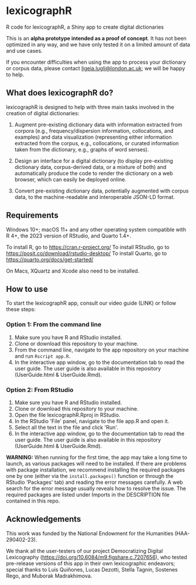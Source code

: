 # lexicographR
R code for lexicographR, a Shiny app to create digital dictionaries

This is an **alpha prototype intended as a proof of concept**. It has not been optimized in any way, and we have only tested it on a limited amount of data and use cases. 

If you encounter difficulties when using the app to process your dictionary or corpus data, please contact ligeia.lugli@london.ac.uk; we will be happy to help.

## What does lexicographR do?

lexicographR is designed to help with three main tasks involved in the creation of digital dictionaries:

1. Augment pre-existing dictionary data with information extracted from corpora (e.g., frequency/dispersion information, collocations, and examples) and data visualization (representing either information extracted from the corpus, e.g., collocations, or curated information taken from the dictionary, e.g., graphs of word senses).

2. Design an interface for a digital dictionary (to display pre-existing dictionary data, corpus-derived data, or a mixture of both) and automatically produce the code to render the dictionary on a web browser, which can easily be deployed online.

3. Convert pre-existing dictionary data, potentially augmented with corpus data, to the machine-readable and interoperable JSON-LD format.

## Requirements

Windows 10+; macOS 11+ and any other operating system compatible with R 4+, the 2023 version of RStudio, and Quarto 1.4+.

To install R, go to https://cran.r-project.org/
To install RStudio, go to https://posit.co/download/rstudio-desktop/
To install Quarto, go to https://quarto.org/docs/get-started/

On Macs, XQuartz and Xcode also need to be installed.

## How to use

To start the lexicographR app, consult our video guide (LINK) or follow these steps:

### Option 1: From the command line
1. Make sure you have R and RStudio installed.
2. Clone or download this repository to your machine.
3. From the command line, navigate to the app repository on your machine and run `Rscript app.R`.
4. In the interactive app window, go to the documentation tab to read the user guide. The user guide is also available in this repository (UserGuide.html & UserGuide.Rmd).

### Option 2: From RStudio
1. Make sure you have R and RStudio installed.
2. Clone or download this repository to your machine.
3. Open the file lexicographR.Rproj in RStudio.
4. In the RStudio 'File' panel, navigate to the file app.R and open it.
5. Select all the text in the file and click 'Run'.
6. In the interactive app window, go to the documentation tab to read the user guide. The user guide is also available in this repository (UserGuide.html & UserGuide.Rmd).

**WARNING:** When running for the first time, the app may take a long time to launch, as various packages will need to be installed. If there are problems with package installation, we recommend installing the required packages one by one (either via the `install.packages()` function or through the RStudio 'Packages' tab) and reading the error messages carefully. A web search for the error message usually reveals how to resolve the issue. The required packages are listed under Imports in the DESCRIPTION file contained in this repo.

## Acknowledgements

This work was funded by the National Endowment for the Humanities (HAA-290402-23).

We thank all the user-testers of our project Democratizing Digital Lexicography (https://doi.org/10.6084/m9.figshare.c.7207656), who tested pre-release versions of this app in their own lexicographic endeavors; special thanks to Luis Quiñones, Lucas Dezotti, Stella Tagnin, Sostenes Rego, and Muborak Madrakhimova.
